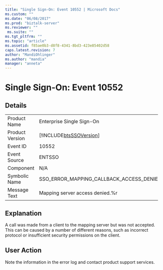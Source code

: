 ```yaml
---
title: "Single Sign-On: Event 10552 | Microsoft Docs"
ms.custom: ""
ms.date: "06/08/2017"
ms.prod: "biztalk-server"
ms.reviewer: ""
 ms.suite: ""
ms.tgt_pltfrm: ""
ms.topic: "article"
ms.assetid: f85ae0b3-d8f8-4341-8bd3-423e85402d58
caps.latest.revision: 7
author: "MandiOhlinger"
ms.author: "mandia"
manager: "anneta"
---
```

# Single Sign-On: Event 10552
## Details  
  
|||  
|-|-|  
|Product Name|Enterprise Single Sign-On|  
|Product Version|[!INCLUDE[btsSSOVersion](../includes/btsssoversion-md.md)]|  
|Event ID|10552|  
|Event Source|ENTSSO|  
|Component|N/A|  
|Symbolic Name|SSO_ERROR_MAPPING_CALLBACK_ACCESS_DENIED|  
|Message Text|Mapping server access denied.%r|  
  
## Explanation  
 A call was made from a client to the mapping server but was not accepted. This can be caused by a number of different reasons, such as incorrect protocol or insufficient security permissions on the client.  
  
## User Action  
 Note the information in the error log and contact product support services.